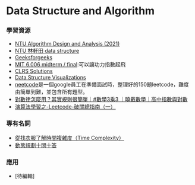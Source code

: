 # Data Structure and Algorithm

### 學習資源
- [NTU Algorithm Design and Analysis (2021)](https://www.youtube.com/playlist?list=PLOAQYZPRn2V7lSunztJ4h0Sb0ejUA4Juq)
- [NTU 林軒田 data structure](https://www.youtube.com/playlist?list=PLXVfgk9fNX2Kda9rttSvGROCtRQ3Sb8bA)
- [Geeksforgeeks](https://www.geeksforgeeks.org/)  
- [MIT 6.006 midterm / final](https://courses.csail.mit.edu/6.006/oldquizzes/):可以讓功力指數起飛
- [CLRS Solutions](https://walkccc.github.io/CLRS/)
- [Data Structure Visualizations](https://www.cs.usfca.edu/~galles/visualization/Algorithms.html)
- [neetcode](https://neetcode.io/)是一個google員工在準備面試時，整理好的150題leetcode，難度由簡單到難，並包含所有題型。
- [對數律怎麼用？其實規則很簡單｜#數學3乘3 ｜曉戴數學｜高中指數與對數](https://youtu.be/ryFuZ6Tny1o)
- [演算法學習之-Leetcode-破關總指南（一）](https://medium.com/appworks-school/%E6%BC%94%E7%AE%97%E6%B3%95%E5%AD%B8%E7%BF%92%E4%B9%8B-leetcode-%E7%A0%B4%E9%97%9C%E7%B8%BD%E6%8C%87%E5%8D%97-%E4%B8%80-873b3fb65152)

### 專有名詞
- [從找衣服了解時間複雜度（Time Complexity）](https://pjchender.blogspot.com/2021/05/time-complexity.html)
- [動態規劃十問十答](https://github.com/ninechapter-algorithm/linghu-algorithm-templete/blob/master/%E7%AE%97%E6%B3%95%E4%B8%8E%E6%95%B0%E6%8D%AE%E7%BB%93%E6%9E%84/%E5%8A%A8%E6%80%81%E8%A7%84%E5%88%92%E5%8D%81%E9%97%AE%E5%8D%81%E7%AD%94.md)

### 應用
- [待編輯]
